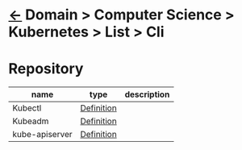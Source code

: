 <head><link rel="stylesheet" href="../../../../md.css"/><script src="../../../../md.js"></script></head>

# [&larr;][Back_Readme] Domain > Computer Science > Kubernetes > List > Cli


# Repository

|name|type|description|
|-|-|-|
|Kubectl|[Definition][Kubectl_Whatis]
|Kubeadm|[Definition][Kubeadm_Whatis]
|kube-apiserver|[Definition][kubeapiserver_Whatis]
<br>

[//]: #(Reference)
[Back_Readme]:           ./readme.md         "Home"

[Kubectl_Whatis]:       ../whatis/kubectl_whatis
[Kubeadm_Whatis]:       ../whatis/kubeadm_whatis
[Kubeapiserver_Whatis]: ../whatis/kubeapiserver_whatis
